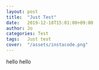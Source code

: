 ```yaml
---
layout: post
title:  "Just Test"
date:   2019-12-18T15:01:00+09:00
author: Jo
categories: Test
tags:	Just test
cover:  "/assets/instacode.png"
---
```


hello hello
